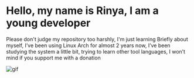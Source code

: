 # **Hello, my name is Rinya, I am a young developer**
 Please don't judge my repository too harshly, I'm just learning
 Briefly about myself, I’ve been using Linux Arch for almost 2 years
 now, I’ve been studying the system a little bit, trying to
 learn other tool languages, I won’t mind if you support me
 with a donation
 
![gif](https://media.discordapp.net/attachments/1207875419265564703/1234228879804072017/b0419fee24fe490a9388847af2500d69.gif?ex=662ff8b7&is=662ea737&hm=cb785584be938c9641ac4647b980716b764e8d813ae17d4dd1807368792ab73f&=)

